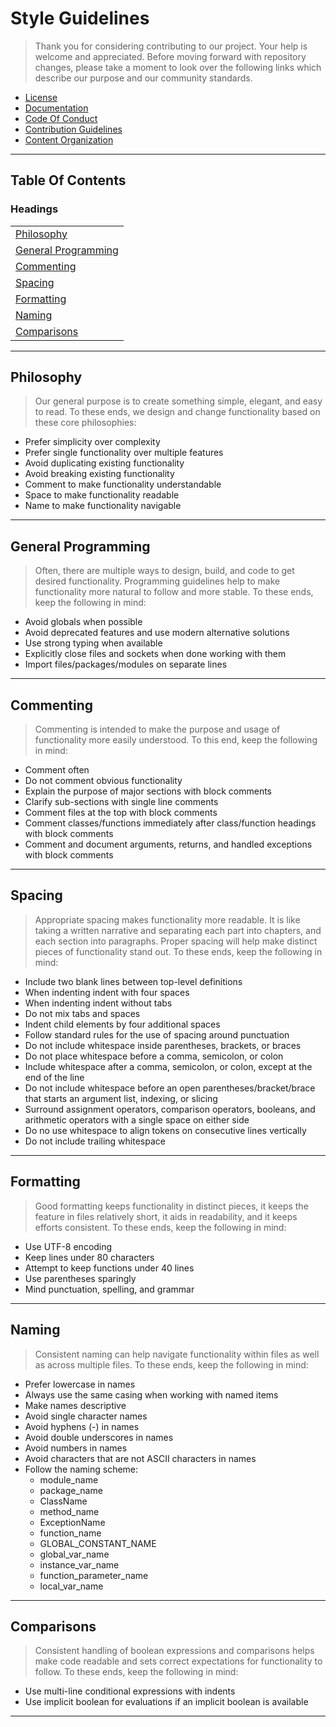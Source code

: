 # Style Guidelines

> Thank you for considering contributing to our project. Your help is welcome and appreciated. Before moving forward with repository changes, please take a moment to look over the following links which describe our purpose and our community standards.

- [License][doc-1]
- [Documentation][doc-2]
- [Code Of Conduct][doc-3]
- [Contribution Guidelines][doc-4]
- [Content Organization][doc-6]

---

## Table Of Contents

### Headings

|                               |
| :---------------------------- |
| [Philosophy][head-1]          |
| [General Programming][head-2] |
| [Commenting][head-3]          |
| [Spacing][head-4]             |
| [Formatting][head-5]          |
| [Naming][head-6]              |
| [Comparisons][head-7]         |

---

## Philosophy

> Our general purpose is to create something simple, elegant, and easy to read. To these ends, we design and change functionality based on these core philosophies:

- Prefer simplicity over complexity
- Prefer single functionality over multiple features
- Avoid duplicating existing functionality
- Avoid breaking existing functionality
- Comment to make functionality understandable
- Space to make functionality readable
- Name to make functionality navigable

---

## General Programming

> Often, there are multiple ways to design, build, and code to get desired functionality.  Programming guidelines help to make functionality more natural to follow and more stable. To these ends, keep the following in mind:

- Avoid globals when possible
- Avoid deprecated features and use modern alternative solutions
- Use strong typing when available
- Explicitly close files and sockets when done working with them
- Import files/packages/modules on separate lines

---

## Commenting

> Commenting is intended to make the purpose and usage of functionality more easily understood. To this end, keep the following in mind:

- Comment often
- Do not comment obvious functionality
- Explain the purpose of major sections with block comments
- Clarify sub-sections with single line comments
- Comment files at the top with block comments
- Comment classes/functions immediately after class/function headings with block comments
- Comment and document arguments, returns, and handled exceptions with block comments

---

## Spacing

> Appropriate spacing makes functionality more readable. It is like taking a written narrative and separating each part into chapters, and each section into paragraphs. Proper spacing will help make distinct pieces of functionality stand out.  To these ends, keep the following in mind:

- Include two blank lines between top-level definitions
- When indenting indent with four spaces
- When indenting indent without tabs
- Do not mix tabs and spaces
- Indent child elements by four additional spaces
- Follow standard rules for the use of spacing around punctuation
- Do not include whitespace inside parentheses, brackets, or braces
- Do not place whitespace before a comma, semicolon, or colon
- Include whitespace after a comma, semicolon, or colon, except at the end of the line
- Do not include whitespace before an open parentheses/bracket/brace that starts an argument list, indexing, or slicing
- Surround assignment operators, comparison operators, booleans, and arithmetic operators with a single space on either side
- Do no use whitespace to align tokens on consecutive lines vertically
- Do not include trailing whitespace

---

## Formatting

> Good formatting keeps functionality in distinct pieces, it keeps the feature in files relatively short, it aids in readability, and it keeps efforts consistent. To these ends, keep the following in mind:

- Use UTF-8 encoding
- Keep lines under 80 characters
- Attempt to keep functions under 40 lines
- Use parentheses sparingly
- Mind punctuation, spelling, and grammar

---

## Naming

> Consistent naming can help navigate functionality within files as well as across multiple files. To these ends, keep the following in mind:

- Prefer lowercase in names
- Always use the same casing when working with named items
- Make names descriptive
- Avoid single character names
- Avoid hyphens (-) in names
- Avoid double underscores in names
- Avoid numbers in names
- Avoid characters that are  not ASCII characters in names
- Follow the naming scheme:
    - module_name
    - package_name
    - ClassName
    - method_name
    - ExceptionName
    - function_name
    - GLOBAL_CONSTANT_NAME
    - global_var_name
    - instance_var_name
    - function_parameter_name
    - local_var_name

---

## Comparisons

> Consistent handling of boolean expressions and comparisons helps make code readable and sets correct expectations for functionality to follow. To these ends, keep the following in mind:

- Use multi-line conditional expressions with indents
- Use implicit boolean for evaluations if an implicit boolean is available

---

[//]: # (Document Links)

[doc-1]: ../LICENSE
[doc-2]: ../README.md
[doc-3]: ../CODE_OF_CONDUCT.md
[doc-4]: ./CONTRIBUTING.md
[doc-5]: ./STYLE.md
[doc-6]: ./ORGANIZATION.md

[//]: # (Resource Links)

[res-1]: ../resources/default-01-thumb.jpg
[res-2]: ../resources/default-01.jpg
[res-3]: ../resources/default-02-thumb.jpg
[res-4]: ../resources/default-02.jpg

[//]: # (Directory Links)

[dir-1]: ../code
[dir-2]: ../docs
[dir-3]: ./content
[dir-4]: ./examples
[dir-5]: ./research
[dir-6]: ../resources
[dir-7]: ../scripts
[dir-8]: ../tests

[//]: # (Web Links)

[web-1]: https://github.com/matthewwsavoie/default
[web-2]: https://github.com/matthewwsavoie/default/issues
[web-3]: https://github.com/matthewwsavoie/default/issues/new
[web-4]: https://help.github.com
[web-5]: https://help.github.com/articles/about-pull-requests
[web-6]: https://opensource.guide/how-to-contribute/
[web-7]: https://www.contributor-covenant.org
[web-8]: https://www.contributor-covenant.org/faq
[web-9]: https://www.contributor-covenant.org/version/1/4/code-of-conduct.html

[//]: # (Heading Links)

[head-1]: #philosophy
[head-2]: #general-programming
[head-3]: #commenting
[head-4]: #spacing
[head-5]: #formatting
[head-6]: #naming
[head-7]: #comparisons
